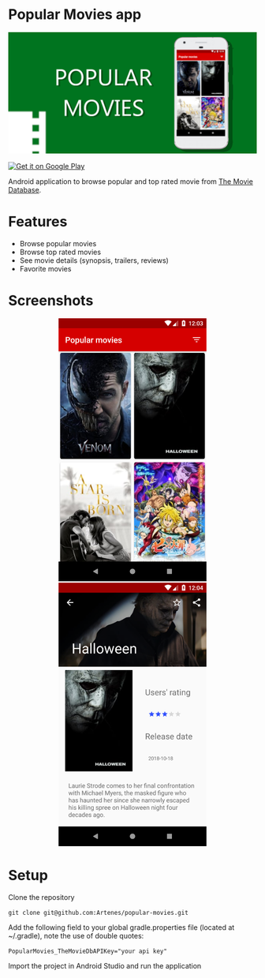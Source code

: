 # Popular Movies app

![Cover image](images/cover.jpg)

<a href='https://play.google.com/store/apps/details?id=com.artenesnogueira.popularmovies&pcampaignid=MKT-Other-global-all-co-prtnr-py-PartBadge-Mar2515-1'><img alt='Get it on Google Play' src='https://play.google.com/intl/en_us/badges/images/generic/en_badge_web_generic.png' width="200px" /></a>

Android application to browse popular and top rated movie from [The Movie Database](https://www.themoviedb.org/).

# Features

- Browse popular movies
- Browse top rated movies
- See movie details (synopsis, trailers, reviews)
- Favorite movies

# Screenshots

<p float="left" align="center">
  <img src="images/Screenshot_1540598636.png" width="300px" />
  <img src="images/Screenshot_1540598685.png" width="300px" /> 
</p>

# Setup

Clone the repository

````
git clone git@github.com:Artenes/popular-movies.git
````

Add the following field to your global gradle.properties file (located at ~/.gradle), note the use of double quotes:

````
PopularMovies_TheMovieDbAPIKey="your api key"
````

Import the project in Android Studio and run the application
